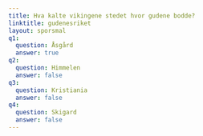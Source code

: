 ```yaml
---
title: Hva kalte vikingene stedet hvor gudene bodde?
linktitle: gudenesriket
layout: sporsmal
q1:
  question: Åsgård
  answer: true
q2:
  question: Himmelen
  answer: false
q3:
  question: Kristiania
  answer: false
q4:
  question: Skigard
  answer: false
---
```




